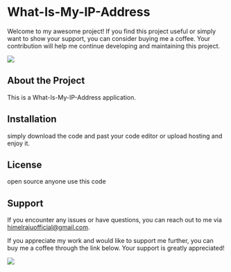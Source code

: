 # What-Is-My-IP-Address

Welcome to my awesome project! If you find this project useful or simply want to show your support, you can consider buying me a coffee. Your contribution will help me continue developing and maintaining this project.

<a href="https://www.buymeacoffee.com/himelraju"><img src="https://img.buymeacoffee.com/button-api/?text=Buy me a coffee&emoji=☕&slug=your_username&button_colour=FFDD00&font_colour=000000&font_family=Cookie&outline_colour=000000&coffee_colour=ffffff"></a>

## About the Project

This is a What-Is-My-IP-Address application.

## Installation

simply download the code and past your code editor or upload hosting and enjoy it.

## License

open source anyone use this code

## Support

If you encounter any issues or have questions, you can reach out to me via [himelrajuofficial@gmail.com](mailto:himelrajuofficial@gmail.com).

If you appreciate my work and would like to support me further, you can buy me a coffee through the link below. Your support is greatly appreciated!

<a href="https://www.buymeacoffee.com/himelraju"><img src="https://img.buymeacoffee.com/button-api/?text=Buy me a coffee&emoji=☕&slug=your_username&button_colour=FFDD00&font_colour=000000&font_family=Cookie&outline_colour=000000&coffee_colour=ffffff"></a>
